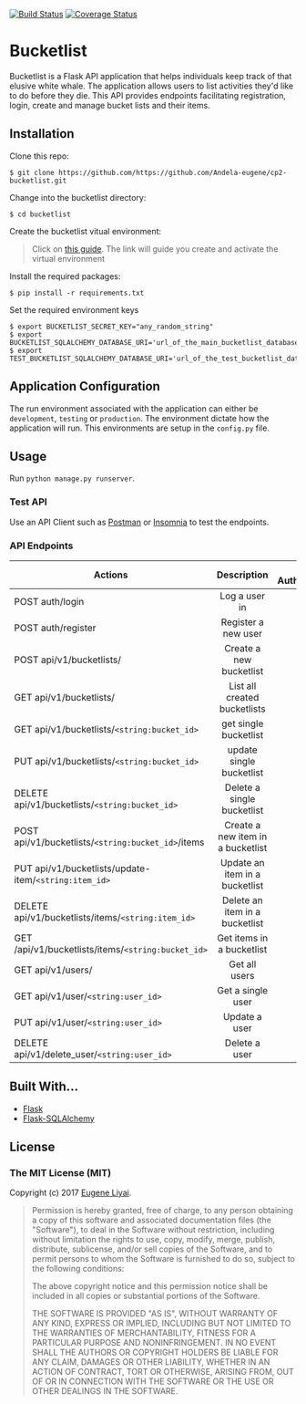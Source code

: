 [![Build Status](https://travis-ci.org/Andela-eugene/cp2-bucketlist.svg?branch=master)](https://travis-ci.org/Andela-eugene/cp2-bucketlist) [![Coverage Status](https://coveralls.io/repos/github/Andela-eugene/cp2-bucketlist/badge.svg?branch=ft-bucketlist-items)](https://coveralls.io/github/Andela-eugene/cp2-bucketlist?branch=ft-bucketlist-items)
# Bucketlist

Bucketlist is a Flask API application that helps individuals keep track of that elusive white whale.
The application allows users to list activities they'd like to do before they die. 
This API provides endpoints facilitating registration, login, create and manage bucket lists and their items.

## Installation

Clone this repo: 

```
$ git clone https://github.com/https://github.com/Andela-eugene/cp2-bucketlist.git
```

Change into the bucketlist directory:

```
$ cd bucketlist
```

Create the bucketlist vitual environment:

> Click on [this guide](http://docs.python-guide.org/en/latest/dev/virtualenvs/). 
The link will guide you create and activate the virtual environment

Install the required packages:
```
$ pip install -r requirements.txt
```

Set the required environment keys
```
$ export BUCKETLIST_SECRET_KEY="any_random_string"
$ export BUCKETLIST_SQLALCHEMY_DATABASE_URI='url_of_the_main_bucketlist_database'
$ export TEST_BUCKETLIST_SQLALCHEMY_DATABASE_URI='url_of_the_test_bucketlist_database'
```

## Application Configuration
The run environment associated with the application can either be `development`, `testing` or `production`.
The environment dictate how the application will run. This environments are setup in the `config.py` file.

## Usage

Run ```python manage.py runserver```.

### Test API
Use an API Client such as [Postman](https://chrome.google.com/webstore/detail/postman/fhbjgbiflinjbdggehcddcbncdddomop?hl=en)
 or [Insomnia](https://insomnia.rest) to test the endpoints.
 
### API Endpoints 


| Actions        | Description           | Requires Authentication |
| ------------- |:-------------:| -------------:|
| POST auth/login    | Log a user in | False |
| POST auth/register     | Register a new user | False |
| POST api/v1/bucketlists/ | Create a new bucketlist   | True |
| GET api/v1/bucketlists/      | List all created bucketlists | True |
| GET api/v1/bucketlists/`<string:bucket_id>`     | get single bucketlist | True |
| PUT api/v1/bucketlists/`<string:bucket_id>` | update single bucketlist | True |
| DELETE api/v1/bucketlists/`<string:bucket_id>`      | Delete a single bucketlist | True |
| POST api/v1/bucketlists/`<string:bucket_id>`/items      | Create a new item in a bucketlist | True |
| PUT api/v1/bucketlists/update-item/`<string:item_id>` | Update an item in a bucketlist | True |
| DELETE api/v1/bucketlists/items/`<string:item_id>`     | Delete an item in a bucketlist | True |
| GET /api/v1/bucketlists/items/`<string:bucket_id>`    |   Get items in a bucketlist       | True |
| GET api/v1/users/     |   Get all users       | True |
| GET api/v1/user/`<string:user_id>`   |   Get a single user   | True |
| PUT api/v1/user/`<string:user_id>`   |   Update a user       | True |
| DELETE api/v1/delete_user/`<string:user_id>`    | Delete a user | True |

## Built With...
* [Flask](http://flask.pocoo.org/)
* [Flask-SQLAlchemy](http://flask-sqlalchemy.pocoo.org/2.1/)

## License

### The MIT License (MIT)

Copyright (c) 2017 [Eugene Liyai](https://github.com/Andela-eugene).

> Permission is hereby granted, free of charge, to any person obtaining a copy
> of this software and associated documentation files (the "Software"), to deal
> in the Software without restriction, including without limitation the rights
> to use, copy, modify, merge, publish, distribute, sublicense, and/or sell
> copies of the Software, and to permit persons to whom the Software is
> furnished to do so, subject to the following conditions:
>
> The above copyright notice and this permission notice shall be included in
> all copies or substantial portions of the Software.
>
> THE SOFTWARE IS PROVIDED "AS IS", WITHOUT WARRANTY OF ANY KIND, EXPRESS OR
> IMPLIED, INCLUDING BUT NOT LIMITED TO THE WARRANTIES OF MERCHANTABILITY,
> FITNESS FOR A PARTICULAR PURPOSE AND NONINFRINGEMENT. IN NO EVENT SHALL THE
> AUTHORS OR COPYRIGHT HOLDERS BE LIABLE FOR ANY CLAIM, DAMAGES OR OTHER
> LIABILITY, WHETHER IN AN ACTION OF CONTRACT, TORT OR OTHERWISE, ARISING FROM,
> OUT OF OR IN CONNECTION WITH THE SOFTWARE OR THE USE OR OTHER DEALINGS IN
> THE SOFTWARE.